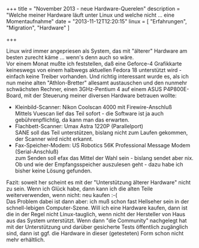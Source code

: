 +++
title       =  "November 2013 - neue Hardware-Querelen"
description = "Welche meiner Hardware läuft unter Linux und welche nicht ... eine Momentaufnahme"
date        =   "2013-11-12T12:20:15"
linux       = [ "Erfahrungen", "Migration", "Hardware" ]

+++

Linux wird immer angepriesen als System, das mit "älterer" Hardware am besten zurecht käme ... wenn's denn auch so wäre.    
Vor einem Monat mußte ich feststellen, daß eine Geforce-4 Grafikkarte keineswegs von einem halbwegs aktuellen Fedora 18 unterstützt wird - einfach keine Treiber vorhanden. Und richtig interessant wurde es, als ich nun meine alten "Athlon-Bretter" allesamt austauschen und den nunmehr schwächsten Rechner, einen 3GHz-Pentium 4 auf einem ASUS P4P800E-Board, mit der Steuerung meiner diversen Hardware betrauen wollte:<!--more-->

-    Kleinbild-Scanner: Nikon Coolscan 4000 mit Firewire-Anschluß    
Mittels Vuescan lief das Teil sofort - die Software ist ja auch gebührenpflichtig, da kann man das erwarten.
-    Flachbett-Scanner: Umax Astra 1220P (Parallelport)    
SANE soll das Teil unterstützen, bislang nicht zum Laufen gekommen, der Scanner wird nicht erkannt.
-    Fax-Speicher-Modem: US Robotics 56K Professional Message Modem (Serial-Anschluß)    
zum Senden soll efax das Mittel der Wahl sein - bislang sendet aber nix. Ob und wie der Empfangsspeicher auszulesen geht - dazu habe ich bisher keine Lösung gefunden.

Fazit: soweit her scheint es mit der "Unterstützung älterer Hardware" nicht zu sein. Wenn ich Glück habe, dann kann ich die alten Teile weiterverwenden, wenn nicht: neu kaufen :-(    
Das Problem dabei ist dann aber: ich muß schon fast Hellseher sein in der schnell-lebigen Computer-Szene. Will ich eine Hardware kaufen, dann ist die in der Regel nicht Linux-tauglich, wenn nicht der Hersteller von Haus aus das System unterstützt. Wenn dann "die Community" nachgelegt hat mit der Unterstützung und darüber gesicherte Tests öffentlich zugänglich sind, dann ist ggf. die Hardware in dieser (getesteten) Form schon nicht mehr erhältlich.